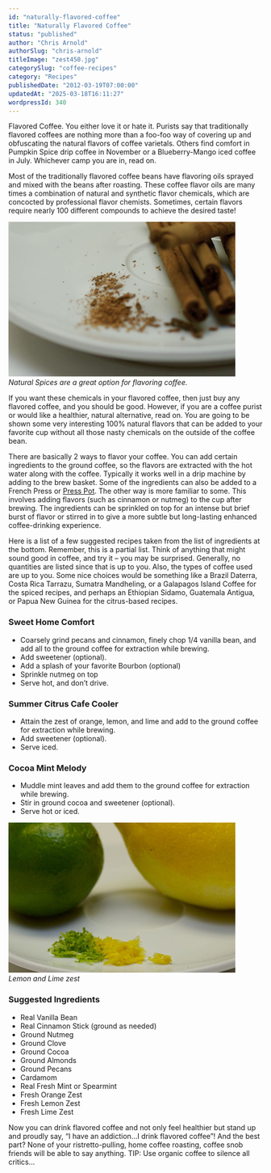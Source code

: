 ```yaml
---
id: "naturally-flavored-coffee"
title: "Naturally Flavored Coffee"
status: "published"
author: "Chris Arnold"
authorSlug: "chris-arnold"
titleImage: "zest450.jpg"
categorySlug: "coffee-recipes"
category: "Recipes"
publishedDate: "2012-03-19T07:00:00"
updatedAt: "2025-03-18T16:11:27"
wordpressId: 340
---
```


Flavored Coffee. You either love it or hate it. Purists say that traditionally flavored coffees are nothing more than a foo-foo way of covering up and obfuscating the natural flavors of coffee varietals. Others find comfort in Pumpkin Spice drip coffee in November or a Blueberry-Mango iced coffee in July. Whichever camp you are in, read on.

Most of the traditionally flavored coffee beans have flavoring oils sprayed and mixed with the beans after roasting. These coffee flavor oils are many times a combination of natural and synthetic flavor chemicals, which are concocted by professional flavor chemists. Sometimes, certain flavors require nearly 100 different compounds to achieve the desired taste!

![Natural Spices](spice4501.jpg)  
*Natural Spices are a great option for flavoring coffee.*

If you want these chemicals in your flavored coffee, then just buy any flavored coffee, and you should be good. However, if you are a coffee purist or would like a healthier, natural alternative, read on. You are going to be shown some very interesting 100% natural flavors that can be added to your favorite cup without all those nasty chemicals on the outside of the coffee bean.

There are basically 2 ways to flavor your coffee. You can add certain ingredients to the ground coffee, so the flavors are extracted with the hot water along with the coffee. Typically it works well in a drip machine by adding to the brew basket. Some of the ingredients can also be added to a French Press or [Press Pot](/press-pot-tutorial/). The other way is more familiar to some. This involves adding flavors (such as cinnamon or nutmeg) to the cup after brewing. The ingredients can be sprinkled on top for an intense but brief burst of flavor or stirred in to give a more subtle but long-lasting enhanced coffee-drinking experience.

Here is a list of a few suggested recipes taken from the list of ingredients at the bottom. Remember, this is a partial list. Think of anything that might sound good in coffee, and try it – you may be surprised. Generally, no quantities are listed since that is up to you. Also, the types of coffee used are up to you. Some nice choices would be something like a Brazil Daterra, Costa Rica Tarrazu, Sumatra Mandheling, or a Galapagos Island Coffee for the spiced recipes, and perhaps an Ethiopian Sidamo, Guatemala Antigua, or Papua New Guinea for the citrus-based recipes.

### Sweet Home Comfort

-   Coarsely grind pecans and cinnamon, finely chop 1/4 vanilla bean, and add all to the ground coffee for extraction while brewing.
-   Add sweetener (optional).
-   Add a splash of your favorite Bourbon (optional)
-   Sprinkle nutmeg on top
-   Serve hot, and don’t drive.

### Summer Citrus Cafe Cooler

-   Attain the zest of orange, lemon, and lime and add to the ground coffee for extraction while brewing.
-   Add sweetener (optional).
-   Serve iced.

### Cocoa Mint Melody

-   Muddle mint leaves and add them to the ground coffee for extraction while brewing.
-   Stir in ground cocoa and sweetener (optional).
-   Serve hot or iced.

![Lemon and Lime zest](zest450.jpg)  
*Lemon and Lime zest*

### Suggested Ingredients

-   Real Vanilla Bean
-   Real Cinnamon Stick (ground as needed)
-   Ground Nutmeg
-   Ground Clove
-   Ground Cocoa
-   Ground Almonds
-   Ground Pecans
-   Cardamom
-   Real Fresh Mint or Spearmint
-   Fresh Orange Zest
-   Fresh Lemon Zest
-   Fresh Lime Zest

Now you can drink flavored coffee and not only feel healthier but stand up and proudly say, “I have an addiction…I drink flavored coffee”! And the best part? None of your ristretto-pulling, home coffee roasting, coffee snob friends will be able to say anything. TIP: Use organic coffee to silence all critics…
